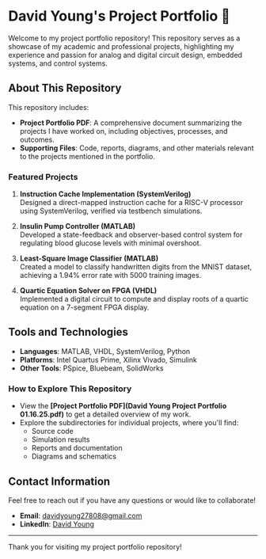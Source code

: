 # David Young's Project Portfolio 📂

Welcome to my project portfolio repository! This repository serves as a showcase of my academic and professional projects, highlighting my experience and passion for analog and digital circuit design, embedded systems, and control systems. 

## About This Repository
This repository includes:
- **Project Portfolio PDF**: A comprehensive document summarizing the projects I have worked on, including objectives, processes, and outcomes.
- **Supporting Files**: Code, reports, diagrams, and other materials relevant to the projects mentioned in the portfolio.

### Featured Projects
1. **Instruction Cache Implementation (SystemVerilog)**  
   Designed a direct-mapped instruction cache for a RISC-V processor using SystemVerilog, verified via testbench simulations.
   
2. **Insulin Pump Controller (MATLAB)**  
   Developed a state-feedback and observer-based control system for regulating blood glucose levels with minimal overshoot.

3. **Least-Square Image Classifier (MATLAB)**  
   Created a model to classify handwritten digits from the MNIST dataset, achieving a 1.94% error rate with 5000 training images.

4. **Quartic Equation Solver on FPGA (VHDL)**  
   Implemented a digital circuit to compute and display roots of a quartic equation on a 7-segment FPGA display.

## Tools and Technologies
- **Languages**: MATLAB, VHDL, SystemVerilog, Python
- **Platforms**: Intel Quartus Prime, Xilinx Vivado, Simulink
- **Other Tools**: PSpice, Bluebeam, SolidWorks

### How to Explore This Repository
- View the **[Project Portfolio PDF](David Young Project Portfolio 01.16.25.pdf)** to get a detailed overview of my work.
- Explore the subdirectories for individual projects, where you'll find:
  - Source code
  - Simulation results
  - Reports and documentation
  - Diagrams and schematics

## Contact Information
Feel free to reach out if you have any questions or would like to collaborate!  
- **Email**: [davidyoung27808@gmail.com](mailto:davidyoung27808@gmail.com)  
- **LinkedIn**: [David Young](https://www.linkedin.com/in/david-young-27808HI/)

---

Thank you for visiting my project portfolio repository!
